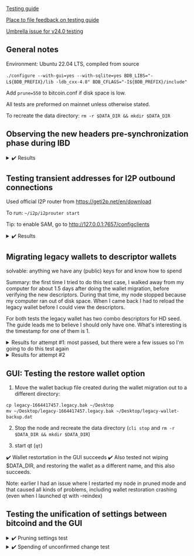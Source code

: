 [Testing guide](https://github.com/bitcoin-core/bitcoin-devwiki/wiki/24.0-Release-Candidate-Testing-Guide)

[Place to file feedback on testing guide](https://github.com/kouloumos/rc24-guide-feedback-repo)

[Umbrella issue for v24.0 testing](https://github.com/bitcoin/bitcoin/issues/26175)

## General notes

Environment: Ubuntu 22.04 LTS, compiled from source

`./configure --with-gui=yes --with-sqlite=yes BDB_LIBS="-L${BDB_PREFIX}/lib -ldb_cxx-4.8" BDB_CFLAGS="-I${BDB_PREFIX}/include"`

Add `prune=550` to bitcoin.conf if disk space is low.

All tests are preformed on mainnet unless otherwise stated.

To recreate the data directory: `rm -r $DATA_DIR && mkdir $DATA_DIR`

## Observing the new headers pre-synchronization phase during IBD

<details>
  <summary>✔️ Results</summary>
  <br>

  **Logs for headers pre-sync**

  ```
  2022-09-28T15:57:43Z [net] Initial headers sync started with peer=0: height=0, max_commitments=4452548, min_work=00000000000000000000000000000000000000003404ba0801921119f903495e
  2022-09-28T15:57:43Z [net] sending getheaders (101 bytes) peer=0
  2022-09-28T15:57:43Z [net] more getheaders (from 00000000dfd5d65c9d8561b4b8f60a63018fe3933ecb131fb37f905f87da951a) to peer=0
  2022-09-28T15:57:43Z Pre-synchronizing blockheaders, height: 2000 (~0.28%)
  [...]
  2022-09-28T15:58:50Z Pre-synchronizing blockheaders, height: 738000 (~97.62%)
  [...]
  2022-09-28T15:58:51Z [net] Initial headers sync transition with peer=8: reached sufficient work at height=752000, redownloading from height=0
  ```

  ✔️ Logs match what the testing guide expects

  **Logs for headers sync**

  ```
  2022-09-28T15:58:51Z [net] Initial headers sync transition with peer=8: reached sufficient work at height=752000, redownloading from height=0
  2022-09-28T15:58:51Z [net] sending getheaders (101 bytes) peer=8
  2022-09-28T15:58:51Z [net] more getheaders (from 000000000019d6689c085ae165831e934ff763ae46a2a6c172b3f1b60a8ce26f) to peer=8
  2022-09-28T15:58:51Z [net] received: headers (162003 bytes) peer=8
  [...]
  2022-09-28T15:58:51Z Synchronizing blockheaders, height: 4041 (~0.56%)
  [...]
  2022-09-28T15:59:05Z [net] Initial headers sync complete with peer=8: releasing all at height=752000 (redownload phase)
  2022-09-28T15:59:05Z Synchronizing blockheaders, height: 752000 (~99.46%)
  ```

  ✔️ Logs match what the testing guide expects

  **Watching the getpeerinfo output**

  ![alt text](https://github.com/satsie/bitcoin-notez/blob/master/images/rctesting-24.0rc1-headerssync.png?raw=true)

  ✔️ As expected, the presynced_headers field is set for the peer currently involved in the presync/sync phase (instead of -1)

  Observe Further: The peer I was syncing with did not disconnect, and no new blocks came in during headers pre-sync/sync. As a result, I did not observe any of the less common scenarios described in the guide.

</details>

## Testing transient addresses for I2P outbound connections

Used official I2P router from https://geti2p.net/en/download 

To run: `~/i2p/i2prouter start`

Tip: to enable SAM, go to http://127.0.0.1:7657/configclients

<details>
  <summary>✔️ Results</summary>
  <br>
  
  **Accepting incoming connections**

  `bitcoind -i2pacceptincoming=1`

  ```
  cli getpeerinfo | jq 'map(select(.network == "i2p" and .inbound == false)) | map({addrbind: .addrbind})'
  [
    {
      "addrbind": "z4n5a4zqohzwqkakyt5j5c6znml7becr4t27cumo4symisgbhwwa.b32.i2p:0"
    },
    {
      "addrbind": "z4n5a4zqohzwqkakyt5j5c6znml7becr4t27cumo4symisgbhwwa.b32.i2p:0"
    },
    {
      "addrbind": "z4n5a4zqohzwqkakyt5j5c6znml7becr4t27cumo4symisgbhwwa.b32.i2p:0"
    },
    {
      "addrbind": "z4n5a4zqohzwqkakyt5j5c6znml7becr4t27cumo4symisgbhwwa.b32.i2p:0"
    },
    {
      "addrbind": "z4n5a4zqohzwqkakyt5j5c6znml7becr4t27cumo4symisgbhwwa.b32.i2p:0"
    },
    {
      "addrbind": "z4n5a4zqohzwqkakyt5j5c6znml7becr4t27cumo4symisgbhwwa.b32.i2p:0"
    },
    {
      "addrbind": "z4n5a4zqohzwqkakyt5j5c6znml7becr4t27cumo4symisgbhwwa.b32.i2p:0"
    },
    {
      "addrbind": "z4n5a4zqohzwqkakyt5j5c6znml7becr4t27cumo4symisgbhwwa.b32.i2p:0"
    }
  ]
  ```

  ✔️ I2P address is the same for all outgoing connections

  **Not accepting incoming connections**

  `bitcoind -i2pacceptincoming=0`

  ```
  cli getpeerinfo | jq 'map(select(.network == "i2p" and .inbound == false)) | map({addrbind: .addrbind})'
  [
    {
      "addrbind": "qtmvnqodarfi5c4qlm2y2kga7aefz5y42k3svpbqnaclxyfaswqq.b32.i2p:0"
    },
    {
      "addrbind": "mgo3mkxa3dtgaaobn5vh6boqgwe6rpegrrsxqryxuhqcdg7yio2a.b32.i2p:0"
    },
    {
      "addrbind": "aeb43hzl6vrma5nu6obtanousnzirceva3b3w2xwuht7so7cfoza.b32.i2p:0"
    },
    {
      "addrbind": "2fpnc3wviya4cqxxs7egj5rvaepaloujitcod4qjtmueh5datrba.b32.i2p:0"
    },
    {
      "addrbind": "7kbarnrexsw7e7xzopye72fionp72fubhmhhkaurnjh5x5gpzlza.b32.i2p:0"
    },
    {
      "addrbind": "oriaauihkownt6rvprsvg56xwprdoky57rbyidqnkrd24qqbd6fq.b32.i2p:0"
    },
    {
      "addrbind": "r73a53fcfa7q5u2yrouy2pzonduxew2kesq2kgsppuggxijbdoha.b32.i2p:0"
    },
    {
      "addrbind": "vrtm43hleoh5uwesw4a4nakxqnjmdahqlnnwnrw4sn6ddtl7yhxq.b32.i2p:0"
    },
    {
      "addrbind": "rkteucyzgfnz73jc7jwflyujx5whgat4yc6p6y45yykcgy3334sq.b32.i2p:0"
    },
    {
      "addrbind": "mpd2uks4vtxlumecg4vrvam77wtf5gx34svgdmnru3u6bnwozntq.b32.i2p:0"
    }
  ]
  ```

  ✔️ I2P address is different for each outgoing connection
</details>

## Migrating legacy wallets to descriptor wallets

solvable: anything we have any (public) keys for and know how to spend 

Summary: the first time I tried to do this test case, I walked away from my computer for about 1.5 days after doing the wallet migration, before verifying the new descriptors. During that time, my node stopped because my computer ran out of disk space. When I came back I had to reload the legacy wallet before I could view the descriptors.

For both tests the legacy wallet has two combo descriptors for HD seed. The guide leads me to believe I should only have one. What's interesting is the timestamp for one of them is 1. 

<details>
  <summary>Results for attempt #1: most passed, but there were a few issues so I'm going to do this test again</summary>

  ```
  wallet getaddressinfo $legacy
  {
    "address": "1BZwUQ7zLZkfS8CPUWfM5UikL17cvksRRd",
    "scriptPubKey": "76a91473ec0a3557513562d0d03e6d5360a17c7992af2388ac",
    "ismine": true,
    "solvable": true,
    "desc": "pkh([232fe3d1/0'/0'/0']03edd5022971cc53f8c61b2a524a4562a89615c80422d9878218efd0d8772bab11)#kpradp2r",
    "iswatchonly": false,
    "isscript": false,
    "iswitness": false,
    "pubkey": "03edd5022971cc53f8c61b2a524a4562a89615c80422d9878218efd0d8772bab11",
    "iscompressed": true,
    "ischange": false,
    "timestamp": 1664415031,
    "hdkeypath": "m/0'/0'/0'",
    "hdseedid": "87abba25164f7bf0e8a99eb5f1513d69bfc3612c",
    "hdmasterfingerprint": "232fe3d1",
    "labels": [
      "my-P2PKH"
    ]
  }
  ```
  ✔️ `isMine = true`, `solvable = true`, `iswatchonly = false`, `labels = my-P2PKH`


  ```
  wallet getaddressinfo $p2sh_segwit
  {
    "address": "3FQMBkphtNXt5FqnHePoPDm6tQtwkpfT3C",
    "scriptPubKey": "a914966ac4db30b5adf0520a09c5aab16d4dab48926f87",
    "ismine": true,
    "solvable": true,
    "desc": "sh(wpkh([232fe3d1/0'/0'/1']039b58a1c0020caed22a04aaaa7bd976830cf9746a3167eaa7786dc391731ebe1c))#gzpgpzpd",
    "iswatchonly": false,
    "isscript": true,
    "iswitness": false,
    "script": "witness_v0_keyhash",
    "hex": "00141f035de8556eeb2cbe05c70e036a944da6abe7fd",
    "pubkey": "039b58a1c0020caed22a04aaaa7bd976830cf9746a3167eaa7786dc391731ebe1c",
    "embedded": {
      "isscript": false,
      "iswitness": true,
      "witness_version": 0,
      "witness_program": "1f035de8556eeb2cbe05c70e036a944da6abe7fd",
      "pubkey": "039b58a1c0020caed22a04aaaa7bd976830cf9746a3167eaa7786dc391731ebe1c",
      "address": "bc1qrup4m6z4dm4je0s9cu8qx655fkn2helay2f7ag",
      "scriptPubKey": "00141f035de8556eeb2cbe05c70e036a944da6abe7fd"
    },
    "ischange": false,
    "timestamp": 1664415031,
    "hdkeypath": "m/0'/0'/1'",
    "hdseedid": "87abba25164f7bf0e8a99eb5f1513d69bfc3612c",
    "hdmasterfingerprint": "232fe3d1",
    "labels": [
      "my-P2SH(P2WPKH)"
    ]
  }
  ```
  ✔️ `isMine = true`, `solvable = true`, `iswatchonly = false`, `labels = my-P2SH(P2WPKH)`

  ```
  wallet getaddressinfo $bech32
  {
    "address": "bc1qcx5udjh803fzm7jt5e3lj03qu9chzrrdxjq92k",
    "scriptPubKey": "0014c1a9c6cae77c522dfa4ba663f93e20e171710c6d",
    "ismine": true,
    "solvable": true,
    "desc": "wpkh([232fe3d1/0'/0'/2']0294b216f1a20fe6d3f50726efaf1bc57e144c710e88a06b988da435dc2dfabd69)#46774kk8",
    "iswatchonly": false,
    "isscript": false,
    "iswitness": true,
    "witness_version": 0,
    "witness_program": "c1a9c6cae77c522dfa4ba663f93e20e171710c6d",
    "pubkey": "0294b216f1a20fe6d3f50726efaf1bc57e144c710e88a06b988da435dc2dfabd69",
    "ischange": false,
    "timestamp": 1664415031,
    "hdkeypath": "m/0'/0'/2'",
    "hdseedid": "87abba25164f7bf0e8a99eb5f1513d69bfc3612c",
    "hdmasterfingerprint": "232fe3d1",
    "labels": [
      "my-P2WPKH"
    ]
  }
  ```
  ✔️ `isMine = true`, `solvable = true`, `iswatchonly = false`, `labels = my-P2WPKH`

  ```
  wallet getaddressinfo $non_HD_address
  {
    "address": "bc1qthfgts22xtrdq3jxt3qklhuvn0ylururasqtl2",
    "scriptPubKey": "00145dd285c14a32c6d046465c416fdf8c9bc9fe0f83",
    "ismine": true,
    "solvable": true,
    "desc": "wpkh([5dd285c1]03b205877eb552f17aa9fcac57935ac258b6b5b69d401303618756dc8859c48d49)#62xwkvj0",
    "iswatchonly": false,
    "isscript": false,
    "iswitness": true,
    "witness_version": 0,
    "witness_program": "5dd285c14a32c6d046465c416fdf8c9bc9fe0f83",
    "pubkey": "03b205877eb552f17aa9fcac57935ac258b6b5b69d401303618756dc8859c48d49",
    "ischange": false,
    "timestamp": 1,
    "labels": [
      "non-HD"
    ]
  }
  ```
  ✔️ `isMine = true` because the non_hd_key was imported into the wallet, `solvable = true`, `iswatchonly = false`, `labels = non-HD`

  ```
  wallet getaddressinfo $watch_address
  {
    "address": "bc1q5kynasa6xppczjp9y94gmwdtcse2u75zrzu8fe",
    "scriptPubKey": "0014a5893ec3ba3043814825216a8db9abc432ae7a82",
    "ismine": false,
    "solvable": false,
    "iswatchonly": true,
    "isscript": false,
    "iswitness": true,
    "witness_version": 0,
    "witness_program": "a5893ec3ba3043814825216a8db9abc432ae7a82",
    "ischange": false,
    "timestamp": 1,
    "labels": [
      "watch-me"
    ]
  }
  ```
  ✔️ `isMine = false`, `solvable = false` because we don't have the key(s) for this imported watch address, `iswatchonly = true`, `labels = watch-me`

  ```
  wallet getaddressinfo $multisig_address
  {
    "address": "bc1q78zmnc4cgurv2vkmk8ea0rd4mpntj6kwmxgana0jaa7g9hvme40saqxm87",
    "scriptPubKey": "0020f1c5b9e2b84706c532dbb1f3d78db5d866b96aced991d9f5f2ef7c82dd9bcd5f",
    "ismine": false,
    "solvable": true,
    "desc": "wsh(multi(1,[232fe3d1/0'/0'/3']03295669b44d7b94f505237d6d82e0187a57c9a2f69a72eaf8a4329a9f1437b205,02f9703ff1c034ffd94be97dc6aa23bbda265ad7ddc5a068090bfe1f32bfcbe416))#x8v4az6a",
    "iswatchonly": false,
    "isscript": true,
    "iswitness": true,
    "witness_version": 0,
    "witness_program": "f1c5b9e2b84706c532dbb1f3d78db5d866b96aced991d9f5f2ef7c82dd9bcd5f",
    "script": "multisig",
    "hex": "512103295669b44d7b94f505237d6d82e0187a57c9a2f69a72eaf8a4329a9f1437b2052102f9703ff1c034ffd94be97dc6aa23bbda265ad7ddc5a068090bfe1f32bfcbe41652ae",
    "sigsrequired": 1,
    "pubkeys": [
      "03295669b44d7b94f505237d6d82e0187a57c9a2f69a72eaf8a4329a9f1437b205",
      "02f9703ff1c034ffd94be97dc6aa23bbda265ad7ddc5a068090bfe1f32bfcbe416"
    ],
    "ischange": false,
    "labels": [
      "multisig"
    ]
  }
  ```
  ✔️ `isMine = false`, `solvable = true`, `iswatchonly = false`, `labels = multisig`

  **Migration**

  ```
  wallet migratewallet
  {
    "wallet_name": "legacy",
    "watchonly_name": "legacy_watchonly",
    "solvables_name": "legacy_solvables",
    "backup_path": "/tmp/24-rc-test/legacy/legacy-1664417457.legacy.bak"
  }
  ```
  ✔️ Migration had no errors and was a success 

  At this point I stepped away from my computer for about a day and a half. When I got back, my node had shut down because my laptop was out of disk space. I restarted it in pruning mode. When I came back, I had to reload my legacy wallet.
  
  **Verifying the new descriptors**

  ✖️ Note: had to load the wallet to view the descriptors
  ```
  cli -rpcwallet=legacy listdescriptors

  {
    "wallet_name": "legacy",
    "descriptors": [
      {
        "desc": "combo([2c61c3bf]02380e1270bd89ceaffd929f37e5bb1ce26247997242d2b2c77f89dd2f88ffb9ea)#m9jxgph2",
        "timestamp": 1664415031,
        "active": false
      },
      {
        "desc": "combo([5dd285c1]03b205877eb552f17aa9fcac57935ac258b6b5b69d401303618756dc8859c48d49)#cd7kpxff",
        "timestamp": 1,
        "active": false
      },
      {
        "desc": "combo(xpub661MyMwAqRbcEi9K2dYF9BK9KyDVbV856n2k8izEzMxjeWKAwMywgwkedME6iHr7QjAQL6M5ugFhsGmETGrVbi7cNwdFUAC4MTCQ2rNTd6h/0'/0'/*')#qvnqd82f",
        "timestamp": 0,
        "active": false,
        "range": [
          0,
          1003
        ],
        "next": 0
      },
      {
        "desc": "combo(xpub661MyMwAqRbcEi9K2dYF9BK9KyDVbV856n2k8izEzMxjeWKAwMywgwkedME6iHr7QjAQL6M5ugFhsGmETGrVbi7cNwdFUAC4MTCQ2rNTd6h/0'/1'/*')#s2e3ahls",
        "timestamp": 0,
        "active": false,
        "range": [
          0,
          999
        ],
        "next": 0
      },
      {
        "desc": "pkh([232fe3d1/44'/0'/0']xpub6CUaL1ESk2hCz3BZom717y3aA8CLNEoYA4vcToY6fJHkCDXLJzbJA5NwPZjCQEjL2g6jLKUJojKgtjpLhD6NqSFHnGJ5DdgMBMRf7TC2PaG/0/*)#2xyeklcl",
        "timestamp": 1664417581,
        "active": true,
        "internal": false,
        "range": [
          0,
          999
        ],
        "next": 0
      },
      {
        "desc": "pkh([232fe3d1/44'/0'/0']xpub6CUaL1ESk2hCz3BZom717y3aA8CLNEoYA4vcToY6fJHkCDXLJzbJA5NwPZjCQEjL2g6jLKUJojKgtjpLhD6NqSFHnGJ5DdgMBMRf7TC2PaG/1/*)#mjpct2g8",
        "timestamp": 1664417582,
        "active": true,
        "internal": true,
        "range": [
          0,
          999
        ],
        "next": 0
      },
      {
        "desc": "sh(wpkh([232fe3d1/49'/0'/0']xpub6CohGCzo7oM9rbkCwWCZuTVsaYeBrQnU6z8WPvqF4Kuz948gwMgamNyAdK3RUhHSDMNYaac6unZuS4tB5LzecnYpYtrJTX7UxZ34sHagzAQ/0/*))#9998le9p",
        "timestamp": 1664417581,
        "active": true,
        "internal": false,
        "range": [
          0,
          999
        ],
        "next": 0
      },
      {
        "desc": "sh(wpkh([232fe3d1/49'/0'/0']xpub6CohGCzo7oM9rbkCwWCZuTVsaYeBrQnU6z8WPvqF4Kuz948gwMgamNyAdK3RUhHSDMNYaac6unZuS4tB5LzecnYpYtrJTX7UxZ34sHagzAQ/1/*))#syt38xs7",
        "timestamp": 1664417582,
        "active": true,
        "internal": true,
        "range": [
          0,
          999
        ],
        "next": 0
      },
      {
        "desc": "tr([232fe3d1/86'/0'/0']xpub6DUwXqs7MQsBxcZ3974ZVT5YF64yQGqgs4ztVJKvce7T8GzkDBqULu2cqPkpRP1gNsitpyoFznXTQFz3oP4mjY4tMKmsYTaw7V2232qwPoQ/0/*)#n6r4q5pa",
        "timestamp": 1664417582,
        "active": true,
        "internal": false,
        "range": [
          0,
          999
        ],
        "next": 0
      },
      {
        "desc": "tr([232fe3d1/86'/0'/0']xpub6DUwXqs7MQsBxcZ3974ZVT5YF64yQGqgs4ztVJKvce7T8GzkDBqULu2cqPkpRP1gNsitpyoFznXTQFz3oP4mjY4tMKmsYTaw7V2232qwPoQ/1/*)#zwx5ap39",
        "timestamp": 1664417582,
        "active": true,
        "internal": true,
        "range": [
          0,
          999
        ],
        "next": 0
      },
      {
        "desc": "wpkh([232fe3d1/84'/0'/0']xpub6BhhETR6yf7cmTBQXB29NeFsBEdTcVNeJSG4uDJoZD6i5G9MvxyF6Saq71Nr9FR5rcdmT3PHmWSn5DmGjJb6rYvmWDazK5YQ6xDYrBGfkmk/0/*)#us5qy5yp",
        "timestamp": 1664417581,
        "active": true,
        "internal": false,
        "range": [
          0,
          999
        ],
        "next": 0
      },
      {
        "desc": "wpkh([232fe3d1/84'/0'/0']xpub6BhhETR6yf7cmTBQXB29NeFsBEdTcVNeJSG4uDJoZD6i5G9MvxyF6Saq71Nr9FR5rcdmT3PHmWSn5DmGjJb6rYvmWDazK5YQ6xDYrBGfkmk/1/*)#dy3pep5e",
        "timestamp": 1664417582,
        "active": true,
        "internal": true,
        "range": [
          0,
          999
        ],
        "next": 0
      }
    ]
  }
  ```
  ✔️ 2 descriptors per script type (pkh, sh(wpkh), tr, wpkh), accounting for 8 of the descriptors
  ✔️ range combo descriptor for external addresses: `combo(<xpub>/0'/0'/*')#qvnqd82f`
  ✔️ range combo descriptor for internal addresses: `combo(<xpub>/0'/1'/*')#s2e3ahls`
  ✖️ ? 2 combo descriptors for the hd seed? Should be one?

  ✔️ 1 descriptor for the `legacy_watchonly` wallet, confirmed that the `watch_address` belongs to this wallet
  ```
  cli -rpcwallet=legacy_watchonly listdescriptors
  {
    "wallet_name": "legacy_watchonly",
    "descriptors": [
      {
        "desc": "addr(bc1q5kynasa6xppczjp9y94gmwdtcse2u75zrzu8fe)#auskal8c",
        "timestamp": 1,
        "active": false
      }
    ]
  }
  ```

  ✔️ 3 descriptors for the `legacy_solvables` wallet, and can observe that the `multisig_address` belongs to this wallet (particularly since only one multisig address was created) 
  ```
  cli -rpcwallet=legacy_solvables listdescriptors
  {
    "wallet_name": "legacy_solvables",
    "descriptors": [
      {
        "desc": "sh(multi(1,[232fe3d1/0'/0'/3']03295669b44d7b94f505237d6d82e0187a57c9a2f69a72eaf8a4329a9f1437b205,02f9703ff1c034ffd94be97dc6aa23bbda265ad7ddc5a068090bfe1f32bfcbe416))#5da89v03",
        "timestamp": 0,
        "active": false
      },
      {
        "desc": "sh(wsh(multi(1,[232fe3d1/0'/0'/3']03295669b44d7b94f505237d6d82e0187a57c9a2f69a72eaf8a4329a9f1437b205,02f9703ff1c034ffd94be97dc6aa23bbda265ad7ddc5a068090bfe1f32bfcbe416)))#vvp4seqa",
        "timestamp": 0,
        "active": false
      },
      {
        "desc": "wsh(multi(1,[232fe3d1/0'/0'/3']03295669b44d7b94f505237d6d82e0187a57c9a2f69a72eaf8a4329a9f1437b205,02f9703ff1c034ffd94be97dc6aa23bbda265ad7ddc5a068090bfe1f32bfcbe416))#x8v4az6a",
        "timestamp": 0,
        "active": false
      }
    ]
  }
  ```
  </details>
  
<details>
  <summary>Results for attempt #2</summary>
  
  ```
  wallet getaddressinfo $legacy
  {
    "address": "1JAzueKR4QT1NT3Ty6ujFxdQebaTT6SgJu",
    "scriptPubKey": "76a914bc5e38897e19f550c4140c324de2e1bd24928eb088ac",
    "ismine": true,
    "solvable": true,
    "desc": "pkh([545678fa/0'/0'/0']02a1edc3697ecaac894d34cb3f57782e71891f1d3158b748aa8aab79b12f41fe11)#0kjh4feg",
    "iswatchonly": false,
    "isscript": false,
    "iswitness": false,
    "pubkey": "02a1edc3697ecaac894d34cb3f57782e71891f1d3158b748aa8aab79b12f41fe11",
    "iscompressed": true,
    "ischange": false,
    "timestamp": 1664553607,
    "hdkeypath": "m/0'/0'/0'",
    "hdseedid": "761c55cf5d365f4b8cd5ac672005ba4d8153b226",
    "hdmasterfingerprint": "545678fa",
    "labels": [
      "my-P2PKH"
    ]
  }
  ```
  ✔️ `isMine = true`, `solvable = true`, `iswatchonly = false`, `labels = my-P2PKH`
  
  ```
  wallet getaddressinfo $p2sh_segwit
  {
    "address": "3LBSxyPKYggChXZ8SrTsGnSSuFQsdSSR3G",
    "scriptPubKey": "a914cad2d0a084de542bbca572801bb4d441380bdb1287",
    "ismine": true,
    "solvable": true,
    "desc": "sh(wpkh([545678fa/0'/0'/1']027be133bd319016c7b28f97cdf3f88a1317dd91110876b901319cebc4cc8fe7f9))#pc8s5ltu",
    "iswatchonly": false,
    "isscript": true,
    "iswitness": false,
    "script": "witness_v0_keyhash",
    "hex": "0014485b007d67f7a620669d00a439264ba3a4f1396b",
    "pubkey": "027be133bd319016c7b28f97cdf3f88a1317dd91110876b901319cebc4cc8fe7f9",
    "embedded": {
      "isscript": false,
      "iswitness": true,
      "witness_version": 0,
      "witness_program": "485b007d67f7a620669d00a439264ba3a4f1396b",
      "pubkey": "027be133bd319016c7b28f97cdf3f88a1317dd91110876b901319cebc4cc8fe7f9",
      "address": "bc1qfpdsqlt877nzqe5aqzjrjfjt5wj0zwttalkurw",
      "scriptPubKey": "0014485b007d67f7a620669d00a439264ba3a4f1396b"
    },
    "ischange": false,
    "timestamp": 1664553607,
    "hdkeypath": "m/0'/0'/1'",
    "hdseedid": "761c55cf5d365f4b8cd5ac672005ba4d8153b226",
    "hdmasterfingerprint": "545678fa",
    "labels": [
      "my-P2SH(P2WPKH)"
    ]
  }
  ```
  ✔️ `isMine = true`, `solvable = true`, `iswatchonly = false`, `labels = my-P2SH(P2WPKH)`

  ```
  wallet getaddressinfo $bech32
  {
    "address": "bc1qg888qwp9l4n33a8nf8qa24ny28cnjvlk6ck5xp",
    "scriptPubKey": "001441ce703825fd6718f4f349c1d5566451f13933f6",
    "ismine": true,
    "solvable": true,
    "desc": "wpkh([545678fa/0'/0'/2']02d7d790612e9d07ded47dc5b76f2c588332c89051aeb263d2074e4eb240ced92e)#ysauz2mn",
    "iswatchonly": false,
    "isscript": false,
    "iswitness": true,
    "witness_version": 0,
    "witness_program": "41ce703825fd6718f4f349c1d5566451f13933f6",
    "pubkey": "02d7d790612e9d07ded47dc5b76f2c588332c89051aeb263d2074e4eb240ced92e",
    "ischange": false,
    "timestamp": 1664553607,
    "hdkeypath": "m/0'/0'/2'",
    "hdseedid": "761c55cf5d365f4b8cd5ac672005ba4d8153b226",
    "hdmasterfingerprint": "545678fa",
    "labels": [
      "my-P2WPKH"
    ]
  }
  ```
  ✔️ `isMine = true`, `solvable = true`, `iswatchonly = false`, `labels = my-P2WPKH`

  ```
  wallet getaddressinfo $non_HD_address
  {
    "address": "bc1q7cxjsqm90k8yl7an7qnrp9wsq662hsuu3uc5f6",
    "scriptPubKey": "0014f60d2803657d8e4ffbb3f0263095d006b4abc39c",
    "ismine": true,
    "solvable": true,
    "desc": "wpkh([f60d2803]0394c4f0dfd1969a32a48341137e971cfe02ca24839ee41da77db6da86ee119567)#j256y6kx",
    "iswatchonly": false,
    "isscript": false,
    "iswitness": true,
    "witness_version": 0,
    "witness_program": "f60d2803657d8e4ffbb3f0263095d006b4abc39c",
    "pubkey": "0394c4f0dfd1969a32a48341137e971cfe02ca24839ee41da77db6da86ee119567",
    "ischange": false,
    "timestamp": 1,
    "labels": [
      "non-HD"
    ]
  }
  ```
  ✔️ `isMine = true` because the non_hd_key was imported into the wallet, `solvable = true`, `iswatchonly = false`, `labels = non-HD`
  
  ```
  wallet getaddressinfo $watch_address
  {
    "address": "bc1qmklnrfwq0l4wa2tz95hy5cp3vkuetuvv9zt2th",
    "scriptPubKey": "0014ddbf31a5c07feaeea9622d2e4a603165b995f18c",
    "ismine": false,
    "solvable": false,
    "iswatchonly": true,
    "isscript": false,
    "iswitness": true,
    "witness_version": 0,
    "witness_program": "ddbf31a5c07feaeea9622d2e4a603165b995f18c",
    "ischange": false,
    "timestamp": 1,
    "labels": [
      "watch-me"
    ]
  }
  ```
  ✔️ `isMine = false`, `solvable = false` because we don't have the key(s) for this imported watch address, `iswatchonly = true`, `labels = watch-me`

  ```
  wallet getaddressinfo $multisig_address
  {
    "address": "bc1q4nqu6eyas99n5qrsgycd9h2xmm9ukn9pf76arr4xu5hv3n6tu7gqmr2c25",
    "scriptPubKey": "0020acc1cd649d814b3a00704130d2dd46decbcb4ca14fb5d18ea6e52ec8cf4be790",
    "ismine": false,
    "solvable": true,
    "desc": "wsh(multi(1,[545678fa/0'/0'/3']0233e5074525a884848a78ec777563f75c6d3c73f0de4700ef28a58130fa8717a0,02d2ab79584ab88de93e2dcd9e5df9e328a90d702a833c21fa6d00df6d60250b76))#0fqjv0ut",
    "iswatchonly": false,
    "isscript": true,
    "iswitness": true,
    "witness_version": 0,
    "witness_program": "acc1cd649d814b3a00704130d2dd46decbcb4ca14fb5d18ea6e52ec8cf4be790",
    "script": "multisig",
    "hex": "51210233e5074525a884848a78ec777563f75c6d3c73f0de4700ef28a58130fa8717a02102d2ab79584ab88de93e2dcd9e5df9e328a90d702a833c21fa6d00df6d60250b7652ae",
    "sigsrequired": 1,
    "pubkeys": [
      "0233e5074525a884848a78ec777563f75c6d3c73f0de4700ef28a58130fa8717a0",
      "02d2ab79584ab88de93e2dcd9e5df9e328a90d702a833c21fa6d00df6d60250b76"
    ],
    "ischange": false,
    "labels": [
      "multisig"
    ]
  }
  ```
  ✔️ `isMine = false`, `solvable = true`, `iswatchonly = false`, `labels = multisig`

  **Migration**
  
  ```
  wallet migratewallet
  {
    "wallet_name": "legacy",
    "watchonly_name": "legacy_watchonly",
    "solvables_name": "legacy_solvables",
    "backup_path": "/tmp/24-rc-test/legacy/legacy-1664554145.legacy.bak"
  }
  ```

  **Verifying the new descriptors**

  ```
  cli -rpcwallet=legacy listdescriptors
  {
    "wallet_name": "legacy",
    "descriptors": [
      {
        "desc": "combo([26b25381]0345ab28f3f1cae4b1e759d123b4280ef8892cb5f8c8fce55e2474712e67624677)#dp5tmf38",
        "timestamp": 1664553607,
        "active": false
      },
      {
        "desc": "combo([f60d2803]0394c4f0dfd1969a32a48341137e971cfe02ca24839ee41da77db6da86ee119567)#vqhrc52r",
        "timestamp": 1,
        "active": false
      },
      {
        "desc": "combo(xpub661MyMwAqRbcGpGEbbHPNRszUZ3CBSXA43y7awB8YmjjrxkMb8MyoNanQ4Ng7TT1P2KdfNFREzD6SgdTmMqig4oCQP78yxHQt6AjrNrCHSk/0'/0'/*')#urz4y4lm",
        "timestamp": 0,
        "active": false,
        "range": [
          0,
          1003
        ],
        "next": 0
      },
      {
        "desc": "combo(xpub661MyMwAqRbcGpGEbbHPNRszUZ3CBSXA43y7awB8YmjjrxkMb8MyoNanQ4Ng7TT1P2KdfNFREzD6SgdTmMqig4oCQP78yxHQt6AjrNrCHSk/0'/1'/*')#v9gy592z",
        "timestamp": 0,
        "active": false,
        "range": [
          0,
          999
        ],
        "next": 0
      },
      {
        "desc": "pkh([545678fa/44'/0'/0']xpub6CqzPbe121RueGfiKQdmWuB4JevSodL9hAb1sUjTweQXh475R5u4zXPGBJDvG7ZWgf5aBFSZoxFgq3x2CmfNLM751MQpmFUHdy59zmUrsWE/0/*)#4zgx0yg6",
        "timestamp": 1664554248,
        "active": true,
        "internal": false,
        "range": [
          0,
          999
        ],
        "next": 0
      },
      {
        "desc": "pkh([545678fa/44'/0'/0']xpub6CqzPbe121RueGfiKQdmWuB4JevSodL9hAb1sUjTweQXh475R5u4zXPGBJDvG7ZWgf5aBFSZoxFgq3x2CmfNLM751MQpmFUHdy59zmUrsWE/1/*)#ykd8j3cz",
        "timestamp": 1664554248,
        "active": true,
        "internal": true,
        "range": [
          0,
          999
        ],
        "next": 0
      },
      {
        "desc": "sh(wpkh([545678fa/49'/0'/0']xpub6CYRgHznr5UpX94vbCuJA82WvGu6CYAHxYcMMnQxPBWyt6cq89RSYjX6cm9ecfG2CYEu2UV47aqMWK2qK3LqKBZdtvaTqWBQuAuwafi7jk8/0/*))#c8jqdjjs",
        "timestamp": 1664554248,
        "active": true,
        "internal": false,
        "range": [
          0,
          999
        ],
        "next": 0
      },
      {
        "desc": "sh(wpkh([545678fa/49'/0'/0']xpub6CYRgHznr5UpX94vbCuJA82WvGu6CYAHxYcMMnQxPBWyt6cq89RSYjX6cm9ecfG2CYEu2UV47aqMWK2qK3LqKBZdtvaTqWBQuAuwafi7jk8/1/*))#dxuk4d80",
        "timestamp": 1664554248,
        "active": true,
        "internal": true,
        "range": [
          0,
          999
        ],
        "next": 0
      },
      {
        "desc": "tr([545678fa/86'/0'/0']xpub6BjRKJByjsCP7AZPqRE1z5bG3EuUE6evxrX42rQeeDYLtzXo1tgckFSoyJXBN65axMEFNTz5mu2xwnPdaZD4PwmAd5S3zmez3BJrbrET7gJ/0/*)#aq7rh2cg",
        "timestamp": 1664554248,
        "active": true,
        "internal": false,
        "range": [
          0,
          999
        ],
        "next": 0
      },
      {
        "desc": "tr([545678fa/86'/0'/0']xpub6BjRKJByjsCP7AZPqRE1z5bG3EuUE6evxrX42rQeeDYLtzXo1tgckFSoyJXBN65axMEFNTz5mu2xwnPdaZD4PwmAd5S3zmez3BJrbrET7gJ/1/*)#v5mz2lgs",
        "timestamp": 1664554249,
        "active": true,
        "internal": true,
        "range": [
          0,
          999
        ],
        "next": 0
      },
      {
        "desc": "wpkh([545678fa/84'/0'/0']xpub6CyWSPip8qgR255UdKjDshuBxxBxYpnohyPovmbg7cZ3P3tvRx1mMZ9Kes7fwr2T5nCSVsehiwzyhxWGEEktzQipfZ1LeA117vTRz1m9qVn/0/*)#j3pu3kge",
        "timestamp": 1664554248,
        "active": true,
        "internal": false,
        "range": [
          0,
          999
        ],
        "next": 0
      },
      {
        "desc": "wpkh([545678fa/84'/0'/0']xpub6CyWSPip8qgR255UdKjDshuBxxBxYpnohyPovmbg7cZ3P3tvRx1mMZ9Kes7fwr2T5nCSVsehiwzyhxWGEEktzQipfZ1LeA117vTRz1m9qVn/1/*)#r9yavrcp",
        "timestamp": 1664554248,
        "active": true,
        "internal": true,
        "range": [
          0,
          999
        ],
        "next": 0
      }
    ]
  }
  ```
  
  ✔️ 2 descriptors per script type (pkh, sh(wpkh), tr, wpkh), accounting for 8 of the descriptors
  ✔️ range combo descriptor for external addresses: `combo(<xpub>/0'/0'/*')#urz4y4lm`
  ✔️ range combo descriptor for internal addresses: `combo(<xpub>/0'/1'/*')#v9gy592z`
  ✖️ ? 2 combo descriptors for the hd seed? Should be one?

  ```
  cli -rpcwallet=legacy_watchonly listdescriptors
  {
    "wallet_name": "legacy_watchonly",
    "descriptors": [
      {
        "desc": "addr(bc1qmklnrfwq0l4wa2tz95hy5cp3vkuetuvv9zt2th)#v2et9v4g",
        "timestamp": 1,
        "active": false
      }
    ]
  }
  ```
  ✔️ 1 descriptor for the `legacy_watchonly` wallet, confirmed that the `watch_address` belongs to this wallet

  ```
  cli -rpcwallet=legacy_solvables listdescriptors
  {
    "wallet_name": "legacy_solvables",
    "descriptors": [
      {
        "desc": "sh(multi(1,[545678fa/0'/0'/3']0233e5074525a884848a78ec777563f75c6d3c73f0de4700ef28a58130fa8717a0,02d2ab79584ab88de93e2dcd9e5df9e328a90d702a833c21fa6d00df6d60250b76))#ap4wadcm",
        "timestamp": 0,
        "active": false
      },
      {
        "desc": "sh(wsh(multi(1,[545678fa/0'/0'/3']0233e5074525a884848a78ec777563f75c6d3c73f0de4700ef28a58130fa8717a0,02d2ab79584ab88de93e2dcd9e5df9e328a90d702a833c21fa6d00df6d60250b76)))#6t2p4qpw",
        "timestamp": 0,
        "active": false
      },
      {
        "desc": "wsh(multi(1,[545678fa/0'/0'/3']0233e5074525a884848a78ec777563f75c6d3c73f0de4700ef28a58130fa8717a0,02d2ab79584ab88de93e2dcd9e5df9e328a90d702a833c21fa6d00df6d60250b76))#0fqjv0ut",
        "timestamp": 0,
        "active": false
      }
    ]
  }
  ```
  ✔️ 3 descriptors for the `legacy_solvables` wallet, and can observe that the `multisig_address` belongs to this wallet (particularly since only one multisig address was created) 
  
</details>

## GUI: Testing the restore wallet option
  
1. Move the wallet backup file created during the wallet migration out to a different directory:
```
cp legacy-1664417457.legacy.bak ~/Desktop
mv ~/Desktop/legacy-1664417457.legacy.bak ~/Desktop/legacy-wallet-backup.dat
```
2. Stop the node and recreate the data directory (`cli stop` and `rm -r $DATA_DIR && mkdir $DATA_DIR`)
  
3. start qt (`qt`)
    
✔️ Wallet restortation in the GUI succeeds
✔️ Also tested not wiping $DATA_DIR, and restoring the wallet as a different name, and this also succeeds.
  
Note: earlier I had an issue where I restarted my node in pruned mode and that caused all kinds of problems, including wallet restoration crashing (even when I launched qt with -reindex)
  
## Testing the unification of settings between bitcoind and the GUI

<details>
  <summary>✔️ Pruning settings test</summary>
  
  1. Create a bitcoin.conf file and add `prune=550` (`touch /tmp/24-rc-test/bitcoin.conf && echo "prune=550" > /tmp/24-rc-test/bitcoin.conf`)
  2. Start bitcoind (`bitcoind -daemon`)
  3. Use `cli getblockchaininfo` to verify that pruning is turned on:
 
    cli getblockchaininfo
    {
      "chain": "main",
      "blocks": 0,
      "headers": 0,
      "bestblockhash": "000000000019d6689c085ae165831e934ff763ae46a2a6c172b3f1b60a8ce26f",
      "difficulty": 1,
      "time": 1231006505,
      "mediantime": 1231006505,
      "verificationprogress": 1.3012604677626e-09,
      "initialblockdownload": true,
      "chainwork": "0000000000000000000000000000000000000000000000000000000100010001",
      "size_on_disk": 293,
      "pruned": true,
      "pruneheight": 0,
      "automatic_pruning": true,
      "prune_target_size": 576716800,
      "warnings": ""
    }
  
  4. Stop (`cli stop`) and start qt (`qt`)
  5. Enable pruning in the GUI (Settings > Options > Uncheck "Prune block storage to")
  6. Close the GUI, restart bitcoind (`bitcoind -daemon`)
  7. Use `cli getblockchaininfo` to check that pruning is no longer turned on:

    cli getblockchaininfo
    {
      "chain": "main",
      "blocks": 0,
      "headers": 348041,
      "bestblockhash": "000000000019d6689c085ae165831e934ff763ae46a2a6c172b3f1b60a8ce26f",
      "difficulty": 1,
      "time": 1231006505,
      "mediantime": 1231006505,
      "verificationprogress": 1.301259541327865e-09,
      "initialblockdownload": true,
      "chainwork": "0000000000000000000000000000000000000000000000000000000100010001",
      "size_on_disk": 293,
      "pruned": false,
      "warnings": ""
    }

  8. Spot check `settings.json`
  
    cat /tmp/24-rc-test/settings.json 
    {
      "prune": "0"
    }
  
    cat /tmp/24-rc-test/bitcoin.conf 
    prune=550

</details>
    
<details>
  Network: signet (`bitcoind -daemon -testnet`)
  <summary> ✔️ Spending of unconfirmed change test</summary>
  
  1. Start the GUI in signet mode (`qt -signet`)
  
  2. In the settings menu, disable spending unconfirmed change, enable coin control. Restart the client to apply the changes.
  
  3. Create a wallet and receive some funds from a signet faucet
  
  4. Create another receive address (can label it something like "send to myself"). Copy it.
 
  5. Once the transaction confirms and the node is synced, create a transaction and select the newly received coin as input. Send it to the receive address created in the previous step. Make sure the send amount is smaller than the input so that some change is created.
  
  6. Observe that the transaction is pending and that the balance is pending:
  
  ![alt text](https://github.com/satsie/bitcoin-notez/blob/master/images/rctesting-24.0rc1-pendingtx.png?raw=true)
  ![alt text](https://github.com/satsie/bitcoin-notez/blob/master/images/rctesting-24.0rc1-pendingbalance.png?raw=true)

  7. Try to spend the unconfirmed change output and observe that it's not available for selection:
  
  ![alt text](https://github.com/satsie/bitcoin-notez/blob/master/images/rctesting-24.0rc1-nospendunconfchange.png?raw=true)

  8. Verify that unconfirmed change is also unspendable with bitcoind: 
  
  ```
  cli -signet stop
  bitcoind -signet -daemon
  ```
  ```
  cli -signet getbalance
  0.00000000
  ```
  
  9. Use the GUI to re-enable spending unconfirmed change. Verify that the balance now reflects the unconfirmed change:
  
  ```
  cli -signet stop
  qt -signet
  ```
  
  ![alt text](https://github.com/satsie/bitcoin-notez/blob/master/images/rctesting-24.0rc1-balancewithunconfchange.png?raw=true)

  10. Check bitcoind to make sure that the setting change persisted and that the balance now reflects the unconfirmed change:
  
  ```
  bitcoind -signet -daemon
  
  cli -signet getbalance
  0.00009859
  ```
  
## Testing watch-only support for miniscript descriptors

Newtork: signet (`bitcoind -daemon -signet`)

<details>
  <summary> ✔️ Results </summary>

  1. Create descriptor wallet with private keys disabled:
  
  ```
  cli -signet -named createwallet wallet_name=miniscript_wo disable_private_keys=true
  {
    "name": "miniscript_wo",
    "warning": ""
  }
  ```

  2. Create the descriptor in miniscript.fun and assign it to the 'descriptor' variable: `descriptor="wsh(and_v(v:multi(2,[67e54752]tpubD6NzVbkrYhZ4YRJ9MTbmErYTvHdyph7n12fQvuBTozwGQC2LtT8aKbLGMs2jWC11Uj7dXsScu6bDyLdNPLFumAENDNDnaXA3p679HVimacv/0/*,[a9e03770]tpubD6NzVbkrYhZ4Ygoy6im7VLabzegPPSHVD4bY2q3jNkZumP48sK6EZoWuSwAEh4AsimdSXrrjxpuEWSD3k5P4WPcBVWJEVBuuCmMckhd5MbH/0/*,[c893176c]tpubD6NzVbkrYhZ4X1sRGHagnTgQxogHZciMGpPNYnpsdjTzGsMNx58nahwuQ3X2BhUAg4qkZjGDzm5vmXTKu27M7qp2imhxGh337y7BgpLyagM/0/*),after(21)))#pwx7gafs"`

  3. Import the miniscript descriptor:
  
  ```
  cli -signet importdescriptors '''[{"desc": "'$descriptor'", "active": true, "timestamp": "now"}]'''
  [
    {
      "success": true,
      "warnings": [
        "Range not given, using default keypool range"
      ]
    }
  ]
  ```

  4. Derive a new address now that the descriptor has been imported to the wallet: `watch_address=$(cli -signet getnewaddress)`
  
  5. Use the signet faucet to send coins to the watch_address.

  6. Verify the wallet detected the transaction:

  ```
   cli -signet listtransactions
  [
    {
      "address": "tb1qvrjw2xx8a8f3e5wtwl0nd50z60wlrta0wrghy8cu9f8d3f6cws2s605y82",
      "parent_descs": [
        "wsh(and_v(v:multi(2,[67e54752]tpubD6NzVbkrYhZ4YRJ9MTbmErYTvHdyph7n12fQvuBTozwGQC2LtT8aKbLGMs2jWC11Uj7dXsScu6bDyLdNPLFumAENDNDnaXA3p679HVimacv/0/*,[a9e03770]tpubD6NzVbkrYhZ4Ygoy6im7VLabzegPPSHVD4bY2q3jNkZumP48sK6EZoWuSwAEh4AsimdSXrrjxpuEWSD3k5P4WPcBVWJEVBuuCmMckhd5MbH/0/*,[c893176c]tpubD6NzVbkrYhZ4X1sRGHagnTgQxogHZciMGpPNYnpsdjTzGsMNx58nahwuQ3X2BhUAg4qkZjGDzm5vmXTKu27M7qp2imhxGh337y7BgpLyagM/0/*),after(21)))#pwx7gafs"
      ],
      "category": "receive",
      "amount": 0.00010000,
      "label": "",
      "vout": 0,
      "confirmations": 0,
      "trusted": false,
      "txid": "2dd6e54aac74333e26f3156eaefd71b546fe29a31b6d5b2d23dd55b059d12876",
      "wtxid": "177bc01de68ba0aa636b58c97ef7ba8b12f45d6af1001cf3f2a4bb6d3861a940",
      "walletconflicts": [
      ],
      "time": 1664560777,
      "timereceived": 1664560777,
      "bip125-replaceable": "no"
    }
  ]
  ```

  Also verified that the `parent_descs` matches the descriptor imported earlier.
